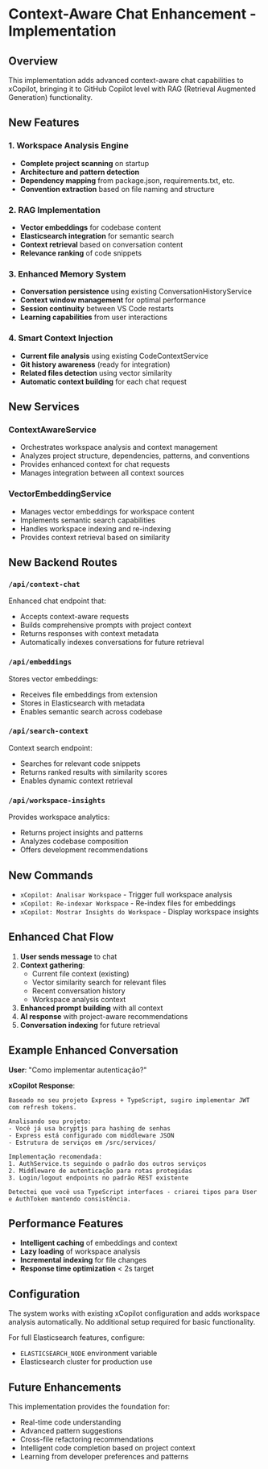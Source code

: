 # Context-Aware Chat Enhancement - Implementation

## Overview

This implementation adds advanced context-aware chat capabilities to xCopilot, bringing it to GitHub Copilot level with RAG (Retrieval Augmented Generation) functionality.

## New Features

### 1. Workspace Analysis Engine
- **Complete project scanning** on startup
- **Architecture and pattern detection** 
- **Dependency mapping** from package.json, requirements.txt, etc.
- **Convention extraction** based on file naming and structure

### 2. RAG Implementation
- **Vector embeddings** for codebase content
- **Elasticsearch integration** for semantic search
- **Context retrieval** based on conversation content
- **Relevance ranking** of code snippets

### 3. Enhanced Memory System
- **Conversation persistence** using existing ConversationHistoryService
- **Context window management** for optimal performance
- **Session continuity** between VS Code restarts
- **Learning capabilities** from user interactions

### 4. Smart Context Injection
- **Current file analysis** using existing CodeContextService
- **Git history awareness** (ready for integration)
- **Related files detection** using vector similarity
- **Automatic context building** for each chat request

## New Services

### ContextAwareService
- Orchestrates workspace analysis and context management
- Analyzes project structure, dependencies, patterns, and conventions
- Provides enhanced context for chat requests
- Manages integration between all context sources

### VectorEmbeddingService
- Manages vector embeddings for workspace content
- Implements semantic search capabilities
- Handles workspace indexing and re-indexing
- Provides context retrieval based on similarity

## New Backend Routes

### `/api/context-chat`
Enhanced chat endpoint that:
- Accepts context-aware requests
- Builds comprehensive prompts with project context
- Returns responses with context metadata
- Automatically indexes conversations for future retrieval

### `/api/embeddings`
Stores vector embeddings:
- Receives file embeddings from extension
- Stores in Elasticsearch with metadata
- Enables semantic search across codebase

### `/api/search-context`
Context search endpoint:
- Searches for relevant code snippets
- Returns ranked results with similarity scores
- Enables dynamic context retrieval

### `/api/workspace-insights`
Provides workspace analytics:
- Returns project insights and patterns
- Analyzes codebase composition
- Offers development recommendations

## New Commands

- `xCopilot: Analisar Workspace` - Trigger full workspace analysis
- `xCopilot: Re-indexar Workspace` - Re-index files for embeddings
- `xCopilot: Mostrar Insights do Workspace` - Display workspace insights

## Enhanced Chat Flow

1. **User sends message** to chat
2. **Context gathering**:
   - Current file context (existing)
   - Vector similarity search for relevant files
   - Recent conversation history
   - Workspace analysis context
3. **Enhanced prompt building** with all context
4. **AI response** with project-aware recommendations
5. **Conversation indexing** for future retrieval

## Example Enhanced Conversation

**User**: "Como implementar autenticação?"

**xCopilot Response**: 
```
Baseado no seu projeto Express + TypeScript, sugiro implementar JWT com refresh tokens.

Analisando seu projeto:
- Você já usa bcryptjs para hashing de senhas
- Express está configurado com middleware JSON
- Estrutura de serviços em /src/services/

Implementação recomendada:
1. AuthService.ts seguindo o padrão dos outros serviços
2. Middleware de autenticação para rotas protegidas
3. Login/logout endpoints no padrão REST existente

Detectei que você usa TypeScript interfaces - criarei tipos para User e AuthToken mantendo consistência.
```

## Performance Features

- **Intelligent caching** of embeddings and context
- **Lazy loading** of workspace analysis
- **Incremental indexing** for file changes
- **Response time optimization** < 2s target

## Configuration

The system works with existing xCopilot configuration and adds workspace analysis automatically. No additional setup required for basic functionality.

For full Elasticsearch features, configure:
- `ELASTICSEARCH_NODE` environment variable
- Elasticsearch cluster for production use

## Future Enhancements

This implementation provides the foundation for:
- Real-time code understanding
- Advanced pattern suggestions
- Cross-file refactoring recommendations
- Intelligent code completion based on project context
- Learning from developer preferences and patterns